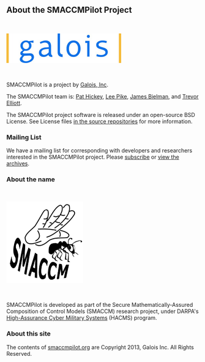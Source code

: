 ## About the SMACCMPilot Project

<br>

![](images/galoislogo.jpg)

<br>

SMACCMPilot is a project by [Galois, Inc](http://corp.galois.com).

The SMACCMPilot team is: [Pat Hickey][], [Lee Pike][], [James Bielman][], and
[Trevor Elliott][].

[Pat Hickey]: http://corp.galois.com/pat-hickey/
[Lee Pike]: http://corp.galois.com/lee-pike/
[James Bielman]: http://corp.galois.com/james-bielman/
[Trevor Elliott]: http://corp.galois.com/trevor-elliott/

The SMACCMPilot project software is released under an open-source BSD License.
See License files [in the source repositories][github] for more information.

[github]: http://github.com/galoisinc/smaccmpilot-build

### Mailing List

We have a mailing list for corresponding with developers and researchers
interested in the SMACCMPilot project. Please [subscribe][subscribe]
or [view the archives][archives].

[subscribe]: http://community.galois.com/mailman/listinfo/smaccmpilot
[archives]: http://community.galois.com/pipermail/smaccmpilot

### About the name

<br>

![](images/smaccmlogo.png)

<br>

SMACCMPilot is developed as part of the Secure Mathematically-Assured
Composition of Control Models (SMACCM) research project, under DARPA's
[High-Assurance Cyber Military Systems][hacms] (HACMS) program.

[hacms]: http://www.darpa.mil/Our_Work/I2O/Programs/High-Assurance_Cyber_Military_Systems_(HACMS).aspx

### About this site

The contents of [smaccmpilot.org][org] are Copyright 2013, Galois Inc. All Rights
Reserved.

[org]: http://smaccmpilot.org
